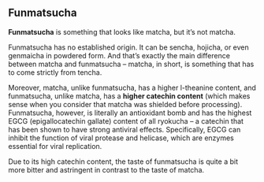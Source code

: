 ## Funmatsucha

**Funmatsucha** is something that looks like matcha, but it’s not matcha.

Funmatsucha has no established origin. It can be sencha, hojicha, or even genmaicha in powdered form. And that’s exactly the main difference between matcha and funmatsucha – matcha, in short, is something that has to come strictly from tencha.

Moreover, matcha, unlike funmatsucha, has a higher l-theanine content, and funmatsucha, unlike matcha, has a **higher catechin content** (which makes sense when you consider that matcha was shielded before processing). Funmatsucha, however, is literally an antioxidant bomb and has the highest EGCG (epigallocatechin gallate) content of all ryokucha – a catechin that has been shown to have strong antiviral effects. Specifically, EGCG can inhibit the function of viral protease and helicase, which are enzymes essential for viral replication.

Due to its high catechin content, the taste of funmatsucha is quite a bit more bitter and astringent in contrast to the taste of matcha.
